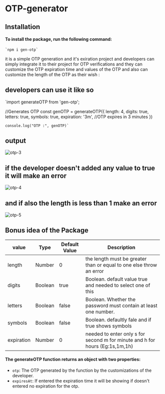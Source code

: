 # OTP-generator


## Installation

#### To install the package, run the following command:

    `npm i gen-otp`


it is a simple OTP generation and it's exiration project and developers can simply integrate it
to their project for OTP verifications and they can customize the OTP expiration time and values
of the OTP and also can customize the length of the OTP as their wish :

## developers can use it like so  

  `import generateOTP from 'gen-otp';

   //Generates OTP
        const genOTP = generateOTP({
            length: 4,
            digits: true,
            letters: true,
            symbols: true,
            expiration: '3m', //OTP expires in 3 minutes
        })
        
    console.log("OTP :", genOTP)`


## output

![otp-3](https://github.com/Febin-Joseph/OTP-generator-npm_package/assets/128711401/699e60a0-8a32-4aec-9134-8a843b208cb5)


## if the developer doesn't added any value to true it will make an error

![otp-4](https://github.com/Febin-Joseph/OTP-generator-npm_package/assets/128711401/333c6c71-b8bb-4bac-90fc-b7f4444775b8)

## and if also the length is less than 1 make an error

![otp-5](https://github.com/Febin-Joseph/OTP-generator-npm_package/assets/128711401/4bd06951-dec2-4aa5-9a13-d73ea4dd87e8)


## Bonus idea of the Package


| value         | Type     | Default Value  | Description                                                                   |
| -----------   | -------- | -------------- | -----------------------------------------------------------------             |
| length        | Number   | 0              | the length must be greater than or equal to one else throw an error           |
| digits        | Boolean  | true           | Boolean. default value true and needed to select one of this                  |
| letters       | Boolean  | false          | Boolean. Whether the password must contain at least one number.               |  
| symbols       | Boolean  | false          | Boolean. defaultly fale and if true shows symbols                             |
| expiration    | Number   | 0              | needed to enter only s for second m for minute and h for hours (Eg:1s,1m,1h)  |


#### The **generateOTP** function returns an object with two properties:
- `otp`: The OTP generated by the function by the customizations of the developer.
- `expiresAt`: If entered the expiration time it will be showing if doesn't entered no expiration for the otp.
